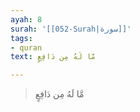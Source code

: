 ```yaml
---
ayah: 8
surah: '[[052-Surah|سورة]]'
tags:
- quran
text: مَّا لَهُ مِن دَافِعٍ

---
```

> مَّا لَهُ مِن دَافِعٍ
